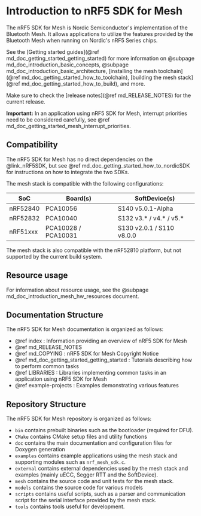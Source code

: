 # Introduction to nRF5 SDK for Mesh

The nRF5 SDK for Mesh is Nordic Semiconductor's implementation of the Bluetooth Mesh. It allows
applications to utilize the features provided by the Bluetooth Mesh when running on Nordic's
nRF5 Series chips.

See the [Getting started guides](@ref md_doc_getting_started_getting_started) for more information
on
@subpage md_doc_introduction_basic_concepts,
@subpage md_doc_introduction_basic_architecture,
[installing the mesh toolchain](@ref md_doc_getting_started_how_to_toolchain),
[building the mesh stack](@ref md_doc_getting_started_how_to_build), and more.

Make sure to check the [release notes](@ref md_RELEASE_NOTES) for the current release.

**Important:**
In an application using nRF5 SDK for Mesh, interrupt priorities need to be considered carefully,
see @ref md_doc_getting_started_mesh_interrupt_priorities.

## Compatibility
The nRF5 SDK for Mesh has no direct dependencies on
the @link_nRF5SDK<!--nRF5 SDK: https://www.nordicsemi.com/eng/Products/Bluetooth-low-energy/nRF5-SDK-->,
but see @ref md_doc_getting_started_how_to_nordicSDK for instructions on how to integrate the two SDKs.

The mesh stack is compatible with the following configurations:

| SoC       | Board(s)            | SoftDevice(s)               |
| --------- | ------------------- | --------------------------- |
| nRF52840  | PCA10056            | S140 v5.0.1-Alpha           |
| nRF52832  | PCA10040            | S132 v3.\* / v4.\* / v5.\*  |
| nRF51xxx  | PCA10028 / PCA10031 | S130 v2.0.1 / S110 v8.0.0   |

The mesh stack is also compatible with the nRF52810 platform, but not supported by the current build system.

## Resource usage
For information about resource usage, see the @subpage md_doc_introduction_mesh_hw_resources document.

## Documentation Structure
The nRF5 SDK for Mesh documentation is organized as follows:
  - @ref index : Information providing an overview of nRF5 SDK for Mesh
  - @ref md_RELEASE_NOTES
  - @ref md_COPYING : nRF5 SDK for Mesh Copyright Notice
  - @ref md_doc_getting_started_getting_started : Tutorials describing how to perform common tasks
  - @ref LIBRARIES : Libraries implementing common tasks in an application using nRF5 SDK for Mesh
  - @ref example-projects : Examples demonstrating various features

## Repository Structure
The nRF5 SDK for Mesh repository is organized as follows:
  - `bin` contains prebuilt binaries such as the bootloader (required for DFU).
  - `CMake` contains CMake setup files and utility functions
  - `doc` contains the main documentation and configuration files for Doxygen generation
  - `examples` contains example applications using the mesh stack and supporting modules such as `nrf_mesh_sdk.c`.
  - `external` contains external dependencies used by the mesh stack and examples (mainly uECC, Segger RTT and the SoftDevice).
  - `mesh` contains the source code and unit tests for the mesh stack.
  - `models` contains the source code for various models
  - `scripts` contains useful scripts, such as a parser and communication script for the serial
  interface provided by the mesh stack.
  - `tools` contains tools useful for development.

